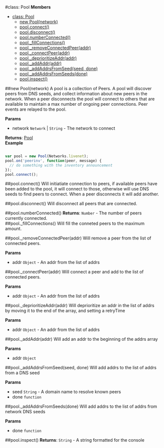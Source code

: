 <a name="Pool"></a>
#class: Pool
**Members**

* [class: Pool](#Pool)
  * [new Pool(network)](#new_Pool)
  * [pool.connect()](#Pool#connect)
  * [pool.disconnect()](#Pool#disconnect)
  * [pool.numberConnected()](#Pool#numberConnected)
  * [pool._fillConnections()](#Pool#_fillConnections)
  * [pool._removeConnectedPeer(addr)](#Pool#_removeConnectedPeer)
  * [pool._connectPeer(addr)](#Pool#_connectPeer)
  * [pool._deprioritizeAddr(addr)](#Pool#_deprioritizeAddr)
  * [pool._addAddr(addr)](#Pool#_addAddr)
  * [pool._addAddrsFromSeed(seed, done)](#Pool#_addAddrsFromSeed)
  * [pool._addAddrsFromSeeds(done)](#Pool#_addAddrsFromSeeds)
  * [pool.inspect()](#Pool#inspect)

<a name="new_Pool"></a>
##new Pool(network)
A pool is a collection of Peers. A pool will discover peers from DNS seeds, and
collect information about new peers in the network. When a peer disconnects the pool
will connect to others that are available to maintain a max number of
ongoing peer connections. Peer events are relayed to the pool.

**Params**

- network `Network` | `String` - The network to connect  

**Returns**: [Pool](#Pool)  
**Example**  
```javascript

var pool = new Pool(Networks.livenet);
pool.on('peerinv', function(peer, message) {
  // do something with the inventory announcement
});
pool.connect();
```

<a name="Pool#connect"></a>
##pool.connect()
Will initiatiate connection to peers, if available peers have been added to
the pool, it will connect to those, otherwise will use DNS seeds to find
peers to connect. When a peer disconnects it will add another.

<a name="Pool#disconnect"></a>
##pool.disconnect()
Will disconnect all peers that are connected.

<a name="Pool#numberConnected"></a>
##pool.numberConnected()
**Returns**: `Number` - The number of peers currently connected.  
<a name="Pool#_fillConnections"></a>
##pool._fillConnections()
Will fill the conneted peers to the maximum amount.

<a name="Pool#_removeConnectedPeer"></a>
##pool._removeConnectedPeer(addr)
Will remove a peer from the list of connected peers.

**Params**

- addr `Object` - An addr from the list of addrs  

<a name="Pool#_connectPeer"></a>
##pool._connectPeer(addr)
Will connect a peer and add to the list of connected peers.

**Params**

- addr `Object` - An addr from the list of addrs  

<a name="Pool#_deprioritizeAddr"></a>
##pool._deprioritizeAddr(addr)
Will deprioritize an addr in the list of addrs by moving it to the end
of the array, and setting a retryTime

**Params**

- addr `Object` - An addr from the list of addrs  

<a name="Pool#_addAddr"></a>
##pool._addAddr(addr)
Will add an addr to the beginning of the addrs array

**Params**

- addr `Object`  

<a name="Pool#_addAddrsFromSeed"></a>
##pool._addAddrsFromSeed(seed, done)
Will add addrs to the list of addrs from a DNS seed

**Params**

- seed `String` - A domain name to resolve known peers  
- done `function`  

<a name="Pool#_addAddrsFromSeeds"></a>
##pool._addAddrsFromSeeds(done)
Will add addrs to the list of addrs from network DNS seeds

**Params**

- done `function`  

<a name="Pool#inspect"></a>
##pool.inspect()
**Returns**: `String` - A string formatted for the console  
